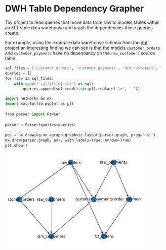 # DWH Table Dependency Grapher

Toy project to read queries that move data from raw to models tables within an ELT style data warehouse and graph the dependencies those queries create.

For example, using the example data warehouse schema from the [dbt](https://github.com/fishtown-analytics/jaffle_shop) project an interesting finding we can see is that the models `customer_orders` and `customer_payments` have no dependency on the `raw_customers` source table.

```python
sql_files = ['customer_orders', 'customer_payments', 'dim_customers','fct_orders', 'order_payments']
queries = []
for file in sql_files:
    with open(f'sql/{file}.sql') as sql:
        queries.append(sql.read().strip().replace('\n', ' '))
```

```python
import networkx as nx
import matplotlib.pyplot as plt

from parser import Parser

parser = Parser(queries=queries)

pos = nx.drawing.nx_agraph.graphviz_layout(parser.graph, prog='dot')
nx.draw(parser.graph, pos, with_labels=True, arrows=True)
plt.show()
```

![png](images/graph.png)
    

